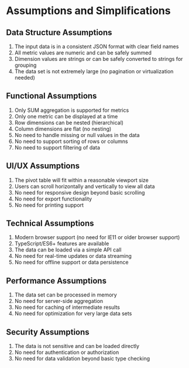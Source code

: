 # Assumptions and Simplifications

## Data Structure Assumptions
1. The input data is in a consistent JSON format with clear field names
2. All metric values are numeric and can be safely summed
3. Dimension values are strings or can be safely converted to strings for grouping
4. The data set is not extremely large (no pagination or virtualization needed)

## Functional Assumptions
1. Only SUM aggregation is supported for metrics
2. Only one metric can be displayed at a time
3. Row dimensions can be nested (hierarchical)
4. Column dimensions are flat (no nesting)
5. No need to handle missing or null values in the data
6. No need to support sorting of rows or columns
7. No need to support filtering of data

## UI/UX Assumptions
1. The pivot table will fit within a reasonable viewport size
2. Users can scroll horizontally and vertically to view all data
3. No need for responsive design beyond basic scrolling
4. No need for export functionality
5. No need for printing support

## Technical Assumptions
1. Modern browser support (no need for IE11 or older browser support)
2. TypeScript/ES6+ features are available
3. The data can be loaded via a simple API call
4. No need for real-time updates or data streaming
5. No need for offline support or data persistence

## Performance Assumptions
1. The data set can be processed in memory
2. No need for server-side aggregation
3. No need for caching of intermediate results
4. No need for optimization for very large data sets

## Security Assumptions
1. The data is not sensitive and can be loaded directly
2. No need for authentication or authorization
3. No need for data validation beyond basic type checking 